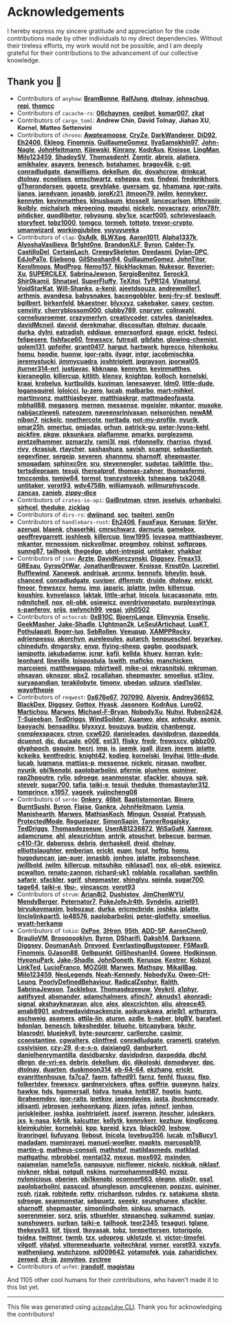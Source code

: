 # Acknowledgements

I hereby express my sincere gratitude and appreciation for the code contributions made by other individuals to my direct dependencies. Without their tireless efforts, my work would not be possible, and I am deeply grateful for their contributions to the advancement of our collective knowledge.

## Thank you 🙏

- Contributors of `anyhow`:  **[BramBonne](https://github.com/BramBonne)**,  **[RalfJung](https://github.com/RalfJung)**,  **[dtolnay](https://github.com/dtolnay)**,  **[johnschug](https://github.com/johnschug)**,  **[repi](https://github.com/repi)**,  **[thomcc](https://github.com/thomcc)**
- Contributors of `cacache-rs`:  **[06chaynes](https://github.com/06chaynes)**,  **[ceejbot](https://github.com/ceejbot)**,  **[komar007](https://github.com/komar007)**,  **[zkat](https://github.com/zkat)**
- Contributors of `cargo_toml`:  **Andrew Chin**,  **David Tolnay**,  **Jiahao XU**,  **Kornel**,  **Matteo Settenvini**
- Contributors of `chrono`:  **[Awpteamoose](https://github.com/Awpteamoose)**,  **[CryZe](https://github.com/CryZe)**,  **[DarkWanderer](https://github.com/DarkWanderer)**,  **[DiD92](https://github.com/DiD92)**,  **[Eh2406](https://github.com/Eh2406)**,  **[Ekleog](https://github.com/Ekleog)**,  **[Finomnis](https://github.com/Finomnis)**,  **[GuillaumeGomez](https://github.com/GuillaumeGomez)**,  **[IlyaSamokhin97](https://github.com/IlyaSamokhin97)**,  **[John-Nagle](https://github.com/John-Nagle)**,  **[JohnHeitmann](https://github.com/JohnHeitmann)**,  **[Kijewski](https://github.com/Kijewski)**,  **[Kinrany](https://github.com/Kinrany)**,  **[KodrAus](https://github.com/KodrAus)**,  **[Kroisse](https://github.com/Kroisse)**,  **[LingMan](https://github.com/LingMan)**,  **[Milo123459](https://github.com/Milo123459)**,  **[ShadoySV](https://github.com/ShadoySV)**,  **[ThomasdenH](https://github.com/ThomasdenH)**,  **[Zomtir](https://github.com/Zomtir)**,  **[abreis](https://github.com/abreis)**,  **[alatiera](https://github.com/alatiera)**,  **[amikhalev](https://github.com/amikhalev)**,  **[asayers](https://github.com/asayers)**,  **[benesch](https://github.com/benesch)**,  **[botahamec](https://github.com/botahamec)**,  **[bragov4ik](https://github.com/bragov4ik)**,  **[c-git](https://github.com/c-git)**,  **[conradludgate](https://github.com/conradludgate)**,  **[danwilliams](https://github.com/danwilliams)**,  **[dekellum](https://github.com/dekellum)**,  **[djc](https://github.com/djc)**,  **[dovahcrow](https://github.com/dovahcrow)**,  **[drinkcat](https://github.com/drinkcat)**,  **[dtolnay](https://github.com/dtolnay)**,  **[ecnelises](https://github.com/ecnelises)**,  **[emschwartz](https://github.com/emschwartz)**,  **[esheppa](https://github.com/esheppa)**,  **[evq](https://github.com/evq)**,  **[findepi](https://github.com/findepi)**,  **[frederikhors](https://github.com/frederikhors)**,  **[gThorondorsen](https://github.com/gThorondorsen)**,  **[ggoetz](https://github.com/ggoetz)**,  **[greyblake](https://github.com/greyblake)**,  **[guersam](https://github.com/guersam)**,  **[gz](https://github.com/gz)**,  **[hhamana](https://github.com/hhamana)**,  **[igor-raits](https://github.com/igor-raits)**,  **[ijanos](https://github.com/ijanos)**,  **[jaredvann](https://github.com/jaredvann)**,  **[jonasbb](https://github.com/jonasbb)**,  **[joroKr21](https://github.com/joroKr21)**,  **[jtmoon79](https://github.com/jtmoon79)**,  **[jwilm](https://github.com/jwilm)**,  **[kennykerr](https://github.com/kennykerr)**,  **[kennytm](https://github.com/kennytm)**,  **[kevinmatthes](https://github.com/kevinmatthes)**,  **[klnusbaum](https://github.com/klnusbaum)**,  **[ktossell](https://github.com/ktossell)**,  **[lancecarlson](https://github.com/lancecarlson)**,  **[lifthrasiir](https://github.com/lifthrasiir)**,  **[lkolbly](https://github.com/lkolbly)**,  **[michalsrb](https://github.com/michalsrb)**,  **[mkroening](https://github.com/mkroening)**,  **[mqudsi](https://github.com/mqudsi)**,  **[nickelc](https://github.com/nickelc)**,  **[novacrazy](https://github.com/novacrazy)**,  **[orion78fr](https://github.com/orion78fr)**,  **[pitdicker](https://github.com/pitdicker)**,  **[quodlibetor](https://github.com/quodlibetor)**,  **[robyoung](https://github.com/robyoung)**,  **[sby1ce](https://github.com/sby1ce)**,  **[scarf005](https://github.com/scarf005)**,  **[schrieveslaach](https://github.com/schrieveslaach)**,  **[storyfeet](https://github.com/storyfeet)**,  **[tobz1000](https://github.com/tobz1000)**,  **[tomgco](https://github.com/tomgco)**,  **[tormeh](https://github.com/tormeh)**,  **[tottoto](https://github.com/tottoto)**,  **[trevor-crypto](https://github.com/trevor-crypto)**,  **[umanwizard](https://github.com/umanwizard)**,  **[workingjubilee](https://github.com/workingjubilee)**,  **[yuyuyureka](https://github.com/yuyuyureka)**
- Contributors of `clap`:  **[0xAdk](https://github.com/0xAdk)**,  **[8LWXpg](https://github.com/8LWXpg)**,  **[Aaron1011](https://github.com/Aaron1011)**,  **[Alpha1337k](https://github.com/Alpha1337k)**,  **[AlyoshaVasilieva](https://github.com/AlyoshaVasilieva)**,  **[Br1ght0ne](https://github.com/Br1ght0ne)**,  **[BrandonXLF](https://github.com/BrandonXLF)**,  **[Byron](https://github.com/Byron)**,  **[Calder-Ty](https://github.com/Calder-Ty)**,  **[CastilloDel](https://github.com/CastilloDel)**,  **[CertainLach](https://github.com/CertainLach)**,  **[CreepySkeleton](https://github.com/CreepySkeleton)**,  **[Deedasmi](https://github.com/Deedasmi)**,  **[Dylan-DPC](https://github.com/Dylan-DPC)**,  **[EdJoPaTo](https://github.com/EdJoPaTo)**,  **[Eijebong](https://github.com/Eijebong)**,  **[GilShoshan94](https://github.com/GilShoshan94)**,  **[GuillaumeGomez](https://github.com/GuillaumeGomez)**,  **[JohnTitor](https://github.com/JohnTitor)**,  **[Kerollmops](https://github.com/Kerollmops)**,  **[ModProg](https://github.com/ModProg)**,  **[Nemo157](https://github.com/Nemo157)**,  **[NickHackman](https://github.com/NickHackman)**,  **[Nukesor](https://github.com/Nukesor)**,  **[Reverier-Xu](https://github.com/Reverier-Xu)**,  **[SUPERCILEX](https://github.com/SUPERCILEX)**,  **[SabrinaJewson](https://github.com/SabrinaJewson)**,  **[SergioBenitez](https://github.com/SergioBenitez)**,  **[Serock3](https://github.com/Serock3)**,  **[Shir0kamii](https://github.com/Shir0kamii)**,  **[Shnatsel](https://github.com/Shnatsel)**,  **[SuperFluffy](https://github.com/SuperFluffy)**,  **[TeXitoi](https://github.com/TeXitoi)**,  **[TyPR124](https://github.com/TyPR124)**,  **[Vinatorul](https://github.com/Vinatorul)**,  **[VoidStarKat](https://github.com/VoidStarKat)**,  **[Will-Shanks](https://github.com/Will-Shanks)**,  **[a-kenji](https://github.com/a-kenji)**,  **[ajeetdsouza](https://github.com/ajeetdsouza)**,  **[andrewmiller1](https://github.com/andrewmiller1)**,  **[arthmis](https://github.com/arthmis)**,  **[avandesa](https://github.com/avandesa)**,  **[babysnakes](https://github.com/babysnakes)**,  **[bacongobbler](https://github.com/bacongobbler)**,  **[benj-fry-sf](https://github.com/benj-fry-sf)**,  **[bestouff](https://github.com/bestouff)**,  **[bgilbert](https://github.com/bgilbert)**,  **[birkenfeld](https://github.com/birkenfeld)**,  **[bkaestner](https://github.com/bkaestner)**,  **[blyxxyz](https://github.com/blyxxyz)**,  **[cakebaker](https://github.com/cakebaker)**,  **[casey](https://github.com/casey)**,  **[cecton](https://github.com/cecton)**,  **[cenviity](https://github.com/cenviity)**,  **[cherryblossom000](https://github.com/cherryblossom000)**,  **[clubby789](https://github.com/clubby789)**,  **[cnpryer](https://github.com/cnpryer)**,  **[colinwahl](https://github.com/colinwahl)**,  **[corneliusroemer](https://github.com/corneliusroemer)**,  **[crazymerlyn](https://github.com/crazymerlyn)**,  **[creativcoder](https://github.com/creativcoder)**,  **[cstyles](https://github.com/cstyles)**,  **[danieleades](https://github.com/danieleades)**,  **[davidMcneil](https://github.com/davidMcneil)**,  **[davvid](https://github.com/davvid)**,  **[derekmahar](https://github.com/derekmahar)**,  **[discosultan](https://github.com/discosultan)**,  **[dtolnay](https://github.com/dtolnay)**,  **[ducaale](https://github.com/ducaale)**,  **[durka](https://github.com/durka)**,  **[dylni](https://github.com/dylni)**,  **[eatradish](https://github.com/eatradish)**,  **[eddique](https://github.com/eddique)**,  **[emersonford](https://github.com/emersonford)**,  **[epage](https://github.com/epage)**,  **[erickt](https://github.com/erickt)**,  **[fedeci](https://github.com/fedeci)**,  **[felipesere](https://github.com/felipesere)**,  **[fishface60](https://github.com/fishface60)**,  **[frewsxcv](https://github.com/frewsxcv)**,  **[futreall](https://github.com/futreall)**,  **[gibfahn](https://github.com/gibfahn)**,  **[glowing-chemist](https://github.com/glowing-chemist)**,  **[golem131](https://github.com/golem131)**,  **[gpfeifer](https://github.com/gpfeifer)**,  **[grant0417](https://github.com/grant0417)**,  **[hargut](https://github.com/hargut)**,  **[hartwork](https://github.com/hartwork)**,  **[hgrecco](https://github.com/hgrecco)**,  **[hitenkoku](https://github.com/hitenkoku)**,  **[homu](https://github.com/homu)**,  **[hoodie](https://github.com/hoodie)**,  **[huonw](https://github.com/huonw)**,  **[igor-raits](https://github.com/igor-raits)**,  **[ilyagr](https://github.com/ilyagr)**,  **[intgr](https://github.com/intgr)**,  **[jacobmischka](https://github.com/jacobmischka)**,  **[jeremystucki](https://github.com/jeremystucki)**,  **[jimmycuadra](https://github.com/jimmycuadra)**,  **[joshtriplett](https://github.com/joshtriplett)**,  **[jpgrayson](https://github.com/jpgrayson)**,  **[jporwal05](https://github.com/jporwal05)**,  **[jturner314-nrl](https://github.com/jturner314-nrl)**,  **[justjavac](https://github.com/justjavac)**,  **[kbknapp](https://github.com/kbknapp)**,  **[kennytm](https://github.com/kennytm)**,  **[kevinmatthes](https://github.com/kevinmatthes)**,  **[kieraneglin](https://github.com/kieraneglin)**,  **[killercup](https://github.com/killercup)**,  **[kitlith](https://github.com/kitlith)**,  **[klensy](https://github.com/klensy)**,  **[knightpp](https://github.com/knightpp)**,  **[kolloch](https://github.com/kolloch)**,  **[kornelski](https://github.com/kornelski)**,  **[kraai](https://github.com/kraai)**,  **[krobelus](https://github.com/krobelus)**,  **[kurtbuilds](https://github.com/kurtbuilds)**,  **[kuviman](https://github.com/kuviman)**,  **[lanesawyer](https://github.com/lanesawyer)**,  **[ldm0](https://github.com/ldm0)**,  **[little-dude](https://github.com/little-dude)**,  **[logansquirel](https://github.com/logansquirel)**,  **[loloicci](https://github.com/loloicci)**,  **[lu-zero](https://github.com/lu-zero)**,  **[lucab](https://github.com/lucab)**,  **[malbarbo](https://github.com/malbarbo)**,  **[mart-mihkel](https://github.com/mart-mihkel)**,  **[martinvonz](https://github.com/martinvonz)**,  **[matthiasbeyer](https://github.com/matthiasbeyer)**,  **[matthiaskrgr](https://github.com/matthiaskrgr)**,  **[mattmadeofpasta](https://github.com/mattmadeofpasta)**,  **[mbhall88](https://github.com/mbhall88)**,  **[megaserg](https://github.com/megaserg)**,  **[mernen](https://github.com/mernen)**,  **[messense](https://github.com/messense)**,  **[mgeisler](https://github.com/mgeisler)**,  **[mkantor](https://github.com/mkantor)**,  **[musoke](https://github.com/musoke)**,  **[nabijaczleweli](https://github.com/nabijaczleweli)**,  **[nateozem](https://github.com/nateozem)**,  **[naveensrinivasan](https://github.com/naveensrinivasan)**,  **[nelsonjchen](https://github.com/nelsonjchen)**,  **[newAM](https://github.com/newAM)**,  **[nibon7](https://github.com/nibon7)**,  **[nickelc](https://github.com/nickelc)**,  **[nnethercote](https://github.com/nnethercote)**,  **[noritada](https://github.com/noritada)**,  **[not-my-profile](https://github.com/not-my-profile)**,  **[nyurik](https://github.com/nyurik)**,  **[omar25h](https://github.com/omar25h)**,  **[omertuc](https://github.com/omertuc)**,  **[omjadas](https://github.com/omjadas)**,  **[orhun](https://github.com/orhun)**,  **[patrick-gu](https://github.com/patrick-gu)**,  **[peter-lyons-kehl](https://github.com/peter-lyons-kehl)**,  **[pickfire](https://github.com/pickfire)**,  **[pkgw](https://github.com/pkgw)**,  **[pksunkara](https://github.com/pksunkara)**,  **[plaflamme](https://github.com/plaflamme)**,  **[pmarks](https://github.com/pmarks)**,  **[porglezomp](https://github.com/porglezomp)**,  **[pretzelhammer](https://github.com/pretzelhammer)**,  **[pzmarzly](https://github.com/pzmarzly)**,  **[rami3l](https://github.com/rami3l)**,  **[repi](https://github.com/repi)**,  **[rfdonnelly](https://github.com/rfdonnelly)**,  **[rharriso](https://github.com/rharriso)**,  **[rhysd](https://github.com/rhysd)**,  **[rivy](https://github.com/rivy)**,  **[rkrasiuk](https://github.com/rkrasiuk)**,  **[rtaycher](https://github.com/rtaycher)**,  **[sashashura](https://github.com/sashashura)**,  **[savish](https://github.com/savish)**,  **[scampi](https://github.com/scampi)**,  **[sebastiantoh](https://github.com/sebastiantoh)**,  **[segevfiner](https://github.com/segevfiner)**,  **[sergejp](https://github.com/sergejp)**,  **[severen](https://github.com/severen)**,  **[shannmu](https://github.com/shannmu)**,  **[sharnoff](https://github.com/sharnoff)**,  **[shepmaster](https://github.com/shepmaster)**,  **[smoqadam](https://github.com/smoqadam)**,  **[sphinxc0re](https://github.com/sphinxc0re)**,  **[sru](https://github.com/sru)**,  **[stevenengler](https://github.com/stevenengler)**,  **[sudotac](https://github.com/sudotac)**,  **[talklittle](https://github.com/talklittle)**,  **[tbu-](https://github.com/tbu-)**,  **[tertsdiepraam](https://github.com/tertsdiepraam)**,  **[tesuji](https://github.com/tesuji)**,  **[therealprof](https://github.com/therealprof)**,  **[thomas-zahner](https://github.com/thomas-zahner)**,  **[thomasfermi](https://github.com/thomasfermi)**,  **[tmccombs](https://github.com/tmccombs)**,  **[tomjw64](https://github.com/tomjw64)**,  **[tormol](https://github.com/tormol)**,  **[tranzystorekk](https://github.com/tranzystorekk)**,  **[tshepang](https://github.com/tshepang)**,  **[txk2048](https://github.com/txk2048)**,  **[untitaker](https://github.com/untitaker)**,  **[vorot93](https://github.com/vorot93)**,  **[wdv4758h](https://github.com/wdv4758h)**,  **[williamyaoh](https://github.com/williamyaoh)**,  **[willmurphyscode](https://github.com/willmurphyscode)**,  **[zancas](https://github.com/zancas)**,  **[zanieb](https://github.com/zanieb)**,  **[zippy-dice](https://github.com/zippy-dice)**
- Contributors of `crates-io-api`:  **[GaiBrutman](https://github.com/GaiBrutman)**,  **[ctron](https://github.com/ctron)**,  **[joseluis](https://github.com/joseluis)**,  **[orhanbalci](https://github.com/orhanbalci)**,  **[sirhcel](https://github.com/sirhcel)**,  **[theduke](https://github.com/theduke)**,  **[zicklag](https://github.com/zicklag)**
- Contributors of `dirs-rs`:  **[dwijnand](https://github.com/dwijnand)**,  **[soc](https://github.com/soc)**,  **[tspiteri](https://github.com/tspiteri)**,  **[xen0n](https://github.com/xen0n)**
- Contributors of `handlebars-rust`:  **[Eh2406](https://github.com/Eh2406)**,  **[FauxFaux](https://github.com/FauxFaux)**,  **[Keruspe](https://github.com/Keruspe)**,  **[SirVer](https://github.com/SirVer)**,  **[azerupi](https://github.com/azerupi)**,  **[blaenk](https://github.com/blaenk)**,  **[chaserhkj](https://github.com/chaserhkj)**,  **[cmrschwarz](https://github.com/cmrschwarz)**,  **[darnuria](https://github.com/darnuria)**,  **[gamebox](https://github.com/gamebox)**,  **[geoffreygarrett](https://github.com/geoffreygarrett)**,  **[joshleeb](https://github.com/joshleeb)**,  **[killercup](https://github.com/killercup)**,  **[linw1995](https://github.com/linw1995)**,  **[lovasoa](https://github.com/lovasoa)**,  **[matthiasbeyer](https://github.com/matthiasbeyer)**,  **[mkantor](https://github.com/mkantor)**,  **[mrnossiom](https://github.com/mrnossiom)**,  **[nickvollmar](https://github.com/nickvollmar)**,  **[progmboy](https://github.com/progmboy)**,  **[robinst](https://github.com/robinst)**,  **[softprops](https://github.com/softprops)**,  **[sunng87](https://github.com/sunng87)**,  **[tailhook](https://github.com/tailhook)**,  **[thegedge](https://github.com/thegedge)**,  **[ubnt-intrepid](https://github.com/ubnt-intrepid)**,  **[untitaker](https://github.com/untitaker)**,  **[yhakbar](https://github.com/yhakbar)**
- Contributors of `json`:  **[Arzte](https://github.com/Arzte)**,  **[DavidKorczynski](https://github.com/DavidKorczynski)**,  **[Diggsey](https://github.com/Diggsey)**,  **[Freax13](https://github.com/Freax13)**,  **[GREsau](https://github.com/GREsau)**,  **[GyrosOfWar](https://github.com/GyrosOfWar)**,  **[JonathanBrouwer](https://github.com/JonathanBrouwer)**,  **[Kroisse](https://github.com/Kroisse)**,  **[Krout0n](https://github.com/Krout0n)**,  **[Lucretiel](https://github.com/Lucretiel)**,  **[Rufflewind](https://github.com/Rufflewind)**,  **[Xanewok](https://github.com/Xanewok)**,  **[andrisak](https://github.com/andrisak)**,  **[arcnmx](https://github.com/arcnmx)**,  **[bennofs](https://github.com/bennofs)**,  **[bheylin](https://github.com/bheylin)**,  **[bouk](https://github.com/bouk)**,  **[chanced](https://github.com/chanced)**,  **[conradludgate](https://github.com/conradludgate)**,  **[cuviper](https://github.com/cuviper)**,  **[dflemstr](https://github.com/dflemstr)**,  **[druide](https://github.com/druide)**,  **[dtolnay](https://github.com/dtolnay)**,  **[erickt](https://github.com/erickt)**,  **[fmoor](https://github.com/fmoor)**,  **[frewsxcv](https://github.com/frewsxcv)**,  **[homu](https://github.com/homu)**,  **[imp](https://github.com/imp)**,  **[japaric](https://github.com/japaric)**,  **[jplatte](https://github.com/jplatte)**,  **[jwilm](https://github.com/jwilm)**,  **[killercup](https://github.com/killercup)**,  **[koushiro](https://github.com/koushiro)**,  **[kvnvelasco](https://github.com/kvnvelasco)**,  **[laktak](https://github.com/laktak)**,  **[little-arhat](https://github.com/little-arhat)**,  **[lnicola](https://github.com/lnicola)**,  **[lucacasonato](https://github.com/lucacasonato)**,  **[mtn](https://github.com/mtn)**,  **[ndmitchell](https://github.com/ndmitchell)**,  **[nox](https://github.com/nox)**,  **[oli-obk](https://github.com/oli-obk)**,  **[osiewicz](https://github.com/osiewicz)**,  **[overdrivenpotato](https://github.com/overdrivenpotato)**,  **[purplesyringa](https://github.com/purplesyringa)**,  **[s-panferov](https://github.com/s-panferov)**,  **[srijs](https://github.com/srijs)**,  **[swlynch99](https://github.com/swlynch99)**,  **[vegai](https://github.com/vegai)**,  **[yjh0502](https://github.com/yjh0502)**
- Contributors of `octocrab`:  **[0xB10C](https://github.com/0xB10C)**,  **[BjoernLange](https://github.com/BjoernLange)**,  **[Elinvynia](https://github.com/Elinvynia)**,  **[Enselic](https://github.com/Enselic)**,  **[GeekMasher](https://github.com/GeekMasher)**,  **[Jake-Shadle](https://github.com/Jake-Shadle)**,  **[L1ghtman2k](https://github.com/L1ghtman2k)**,  **[LeSeulArtichaut](https://github.com/LeSeulArtichaut)**,  **[LuaKT](https://github.com/LuaKT)**,  **[Pothulapati](https://github.com/Pothulapati)**,  **[Roger-luo](https://github.com/Roger-luo)**,  **[SebRollen](https://github.com/SebRollen)**,  **[Veeupup](https://github.com/Veeupup)**,  **[XAMPPRocky](https://github.com/XAMPPRocky)**,  **[adrienpessu](https://github.com/adrienpessu)**,  **[akorchyn](https://github.com/akorchyn)**,  **[aureleoules](https://github.com/aureleoules)**,  **[autarch](https://github.com/autarch)**,  **[benpueschel](https://github.com/benpueschel)**,  **[beyarkay](https://github.com/beyarkay)**,  **[chinedufn](https://github.com/chinedufn)**,  **[dmgorsky](https://github.com/dmgorsky)**,  **[envp](https://github.com/envp)**,  **[flying-sheep](https://github.com/flying-sheep)**,  **[gagbo](https://github.com/gagbo)**,  **[goodspark](https://github.com/goodspark)**,  **[iamjpotts](https://github.com/iamjpotts)**,  **[jakubadamw](https://github.com/jakubadamw)**,  **[jcrqr](https://github.com/jcrqr)**,  **[kafji](https://github.com/kafji)**,  **[kellda](https://github.com/kellda)**,  **[khuey](https://github.com/khuey)**,  **[korran](https://github.com/korran)**,  **[kyle-leonhard](https://github.com/kyle-leonhard)**,  **[lineville](https://github.com/lineville)**,  **[loispostula](https://github.com/loispostula)**,  **[lswith](https://github.com/lswith)**,  **[maflcko](https://github.com/maflcko)**,  **[manchicken](https://github.com/manchicken)**,  **[marcoieni](https://github.com/marcoieni)**,  **[matthewgapp](https://github.com/matthewgapp)**,  **[mbirtwell](https://github.com/mbirtwell)**,  **[mike-oi](https://github.com/mike-oi)**,  **[mkrasnitski](https://github.com/mkrasnitski)**,  **[mkroman](https://github.com/mkroman)**,  **[ohsayan](https://github.com/ohsayan)**,  **[oknozor](https://github.com/oknozor)**,  **[qbx2](https://github.com/qbx2)**,  **[rocallahan](https://github.com/rocallahan)**,  **[shepmaster](https://github.com/shepmaster)**,  **[smoelius](https://github.com/smoelius)**,  **[st3iny](https://github.com/st3iny)**,  **[suryapandian](https://github.com/suryapandian)**,  **[terakilobyte](https://github.com/terakilobyte)**,  **[timonv](https://github.com/timonv)**,  **[ubedan](https://github.com/ubedan)**,  **[udzura](https://github.com/udzura)**,  **[vlad1slav](https://github.com/vlad1slav)**,  **[wayofthepie](https://github.com/wayofthepie)**
- Contributors of `reqwest`:  **[0x676e67](https://github.com/0x676e67)**,  **[707090](https://github.com/707090)**,  **[Alvenix](https://github.com/Alvenix)**,  **[Andrey36652](https://github.com/Andrey36652)**,  **[BlackDex](https://github.com/BlackDex)**,  **[Diggsey](https://github.com/Diggsey)**,  **[Gottox](https://github.com/Gottox)**,  **[Hyask](https://github.com/Hyask)**,  **[Jasonoro](https://github.com/Jasonoro)**,  **[KodrAus](https://github.com/KodrAus)**,  **[Luro02](https://github.com/Luro02)**,  **[Martichou](https://github.com/Martichou)**,  **[Marwes](https://github.com/Marwes)**,  **[Michael-F-Bryan](https://github.com/Michael-F-Bryan)**,  **[NobodyXu](https://github.com/NobodyXu)**,  **[Nuhvi](https://github.com/Nuhvi)**,  **[Ruben2424](https://github.com/Ruben2424)**,  **[T-Sujeeban](https://github.com/T-Sujeeban)**,  **[TedDriggs](https://github.com/TedDriggs)**,  **[WindSoilder](https://github.com/WindSoilder)**,  **[Xuanwo](https://github.com/Xuanwo)**,  **[alex](https://github.com/alex)**,  **[anhcuky](https://github.com/anhcuky)**,  **[asonix](https://github.com/asonix)**,  **[baoyachi](https://github.com/baoyachi)**,  **[bensadiku](https://github.com/bensadiku)**,  **[blyxxyz](https://github.com/blyxxyz)**,  **[bouzuya](https://github.com/bouzuya)**,  **[budziq](https://github.com/budziq)**,  **[chanbengz](https://github.com/chanbengz)**,  **[complexspaces](https://github.com/complexspaces)**,  **[ctron](https://github.com/ctron)**,  **[cxw620](https://github.com/cxw620)**,  **[danieleades](https://github.com/danieleades)**,  **[davidpdrsn](https://github.com/davidpdrsn)**,  **[daxpedda](https://github.com/daxpedda)**,  **[dcuenot](https://github.com/dcuenot)**,  **[djc](https://github.com/djc)**,  **[ducaale](https://github.com/ducaale)**,  **[e00E](https://github.com/e00E)**,  **[est31](https://github.com/est31)**,  **[flisky](https://github.com/flisky)**,  **[fredr](https://github.com/fredr)**,  **[frewsxcv](https://github.com/frewsxcv)**,  **[gibbz00](https://github.com/gibbz00)**,  **[glyphpoch](https://github.com/glyphpoch)**,  **[gsquire](https://github.com/gsquire)**,  **[hecrj](https://github.com/hecrj)**,  **[imp](https://github.com/imp)**,  **[is](https://github.com/is)**,  **[jaemk](https://github.com/jaemk)**,  **[jgall](https://github.com/jgall)**,  **[jlizen](https://github.com/jlizen)**,  **[jneem](https://github.com/jneem)**,  **[jplatte](https://github.com/jplatte)**,  **[kckeiks](https://github.com/kckeiks)**,  **[kentfredric](https://github.com/kentfredric)**,  **[knight42](https://github.com/knight42)**,  **[kodieg](https://github.com/kodieg)**,  **[kornelski](https://github.com/kornelski)**,  **[linyihai](https://github.com/linyihai)**,  **[little-dude](https://github.com/little-dude)**,  **[lucab](https://github.com/lucab)**,  **[luqmana](https://github.com/luqmana)**,  **[mattias-p](https://github.com/mattias-p)**,  **[messense](https://github.com/messense)**,  **[nickelc](https://github.com/nickelc)**,  **[nirasan](https://github.com/nirasan)**,  **[nwolber](https://github.com/nwolber)**,  **[nyurik](https://github.com/nyurik)**,  **[obi1kenobi](https://github.com/obi1kenobi)**,  **[paolobarbolini](https://github.com/paolobarbolini)**,  **[pfernie](https://github.com/pfernie)**,  **[pluehne](https://github.com/pluehne)**,  **[quininer](https://github.com/quininer)**,  **[rap2hpoutre](https://github.com/rap2hpoutre)**,  **[rylio](https://github.com/rylio)**,  **[sdroege](https://github.com/sdroege)**,  **[seanmonstar](https://github.com/seanmonstar)**,  **[sfackler](https://github.com/sfackler)**,  **[shouya](https://github.com/shouya)**,  **[spk](https://github.com/spk)**,  **[stevelr](https://github.com/stevelr)**,  **[sugar700](https://github.com/sugar700)**,  **[tafia](https://github.com/tafia)**,  **[taiki-e](https://github.com/taiki-e)**,  **[tesuji](https://github.com/tesuji)**,  **[theduke](https://github.com/theduke)**,  **[thomastaylor312](https://github.com/thomastaylor312)**,  **[tomprince](https://github.com/tomprince)**,  **[x1957](https://github.com/x1957)**,  **[yageek](https://github.com/yageek)**,  **[yujincheng08](https://github.com/yujincheng08)**
- Contributors of `serde`:  **[0nkery](https://github.com/0nkery)**,  **[46bit](https://github.com/46bit)**,  **[Baptistemontan](https://github.com/Baptistemontan)**,  **[Binero](https://github.com/Binero)**,  **[BurntSushi](https://github.com/BurntSushi)**,  **[Byron](https://github.com/Byron)**,  **[Flaise](https://github.com/Flaise)**,  **[Gankra](https://github.com/Gankra)**,  **[JohnHeitmann](https://github.com/JohnHeitmann)**,  **[Lymia](https://github.com/Lymia)**,  **[Manishearth](https://github.com/Manishearth)**,  **[Marwes](https://github.com/Marwes)**,  **[MathiasKoch](https://github.com/MathiasKoch)**,  **[Mingun](https://github.com/Mingun)**,  **[Osspial](https://github.com/Osspial)**,  **[Pratyush](https://github.com/Pratyush)**,  **[ProtectedMode](https://github.com/ProtectedMode)**,  **[Roguelazer](https://github.com/Roguelazer)**,  **[SimonSapin](https://github.com/SimonSapin)**,  **[TannerRogalsky](https://github.com/TannerRogalsky)**,  **[TedDriggs](https://github.com/TedDriggs)**,  **[Thomasdezeeuw](https://github.com/Thomasdezeeuw)**,  **[UserAB1236872](https://github.com/UserAB1236872)**,  **[WiSaGaN](https://github.com/WiSaGaN)**,  **[Xaeroxe](https://github.com/Xaeroxe)**,  **[adamcrume](https://github.com/adamcrume)**,  **[ahl](https://github.com/ahl)**,  **[alexcrichton](https://github.com/alexcrichton)**,  **[antrik](https://github.com/antrik)**,  **[atouchet](https://github.com/atouchet)**,  **[bebecue](https://github.com/bebecue)**,  **[borman](https://github.com/borman)**,  **[c410-f3r](https://github.com/c410-f3r)**,  **[daboross](https://github.com/daboross)**,  **[debris](https://github.com/debris)**,  **[derhaskell](https://github.com/derhaskell)**,  **[dreid](https://github.com/dreid)**,  **[dtolnay](https://github.com/dtolnay)**,  **[elliottslaughter](https://github.com/elliottslaughter)**,  **[emberian](https://github.com/emberian)**,  **[erickt](https://github.com/erickt)**,  **[eupn](https://github.com/eupn)**,  **[hcpl](https://github.com/hcpl)**,  **[heftig](https://github.com/heftig)**,  **[homu](https://github.com/homu)**,  **[hugoduncan](https://github.com/hugoduncan)**,  **[jan-auer](https://github.com/jan-auer)**,  **[jonasbb](https://github.com/jonasbb)**,  **[jonhoo](https://github.com/jonhoo)**,  **[jplatte](https://github.com/jplatte)**,  **[jrobsonchase](https://github.com/jrobsonchase)**,  **[jwillbold](https://github.com/jwillbold)**,  **[jwilm](https://github.com/jwilm)**,  **[killercup](https://github.com/killercup)**,  **[mitsuhiko](https://github.com/mitsuhiko)**,  **[niklasad1](https://github.com/niklasad1)**,  **[nox](https://github.com/nox)**,  **[oli-obk](https://github.com/oli-obk)**,  **[osiewicz](https://github.com/osiewicz)**,  **[pcwalton](https://github.com/pcwalton)**,  **[renato-zannon](https://github.com/renato-zannon)**,  **[richard-uk1](https://github.com/richard-uk1)**,  **[roblabla](https://github.com/roblabla)**,  **[rocallahan](https://github.com/rocallahan)**,  **[saethlin](https://github.com/saethlin)**,  **[safarir](https://github.com/safarir)**,  **[sfackler](https://github.com/sfackler)**,  **[sgrif](https://github.com/sgrif)**,  **[shepmaster](https://github.com/shepmaster)**,  **[shinglyu](https://github.com/shinglyu)**,  **[spinda](https://github.com/spinda)**,  **[sugar700](https://github.com/sugar700)**,  **[tage64](https://github.com/tage64)**,  **[taiki-e](https://github.com/taiki-e)**,  **[tbu-](https://github.com/tbu-)**,  **[vincascm](https://github.com/vincascm)**,  **[vorot93](https://github.com/vorot93)**
- Contributors of `strum`:  **[Arian8j2](https://github.com/Arian8j2)**,  **[Dushistov](https://github.com/Dushistov)**,  **[JimChenWYU](https://github.com/JimChenWYU)**,  **[MendyBerger](https://github.com/MendyBerger)**,  **[Peternator7](https://github.com/Peternator7)**,  **[PokeJofeJr4th](https://github.com/PokeJofeJr4th)**,  **[Syndelis](https://github.com/Syndelis)**,  **[azriel91](https://github.com/azriel91)**,  **[biryukovmaxim](https://github.com/biryukovmaxim)**,  **[bobozaur](https://github.com/bobozaur)**,  **[durka](https://github.com/durka)**,  **[ericmcbride](https://github.com/ericmcbride)**,  **[joshka](https://github.com/joshka)**,  **[jplatte](https://github.com/jplatte)**,  **[linclelinkpart5](https://github.com/linclelinkpart5)**,  **[lo48576](https://github.com/lo48576)**,  **[paolobarbolini](https://github.com/paolobarbolini)**,  **[peter-glotfelty](https://github.com/peter-glotfelty)**,  **[smoelius](https://github.com/smoelius)**,  **[wyatt-herkamp](https://github.com/wyatt-herkamp)**
- Contributors of `tokio`:  **[0xPoe](https://github.com/0xPoe)**,  **[3Hren](https://github.com/3Hren)**,  **[95th](https://github.com/95th)**,  **[ADD-SP](https://github.com/ADD-SP)**,  **[AaronChen0](https://github.com/AaronChen0)**,  **[BraulioVM](https://github.com/BraulioVM)**,  **[Brooooooklyn](https://github.com/Brooooooklyn)**,  **[Byron](https://github.com/Byron)**,  **[DSharifi](https://github.com/DSharifi)**,  **[Daksh14](https://github.com/Daksh14)**,  **[Darksonn](https://github.com/Darksonn)**,  **[Diggsey](https://github.com/Diggsey)**,  **[DoumanAsh](https://github.com/DoumanAsh)**,  **[Drevoed](https://github.com/Drevoed)**,  **[EverlastingBugstopper](https://github.com/EverlastingBugstopper)**,  **[FSMaxB](https://github.com/FSMaxB)**,  **[Finomnis](https://github.com/Finomnis)**,  **[GJason88](https://github.com/GJason88)**,  **[Gelbpunkt](https://github.com/Gelbpunkt)**,  **[GilShoshan94](https://github.com/GilShoshan94)**,  **[Gowee](https://github.com/Gowee)**,  **[Hodkinson](https://github.com/Hodkinson)**,  **[HyeonuPark](https://github.com/HyeonuPark)**,  **[Jake-Shadle](https://github.com/Jake-Shadle)**,  **[JohnDoneth](https://github.com/JohnDoneth)**,  **[Keruspe](https://github.com/Keruspe)**,  **[Kestrer](https://github.com/Kestrer)**,  **[Kobzol](https://github.com/Kobzol)**,  **[LinkTed](https://github.com/LinkTed)**,  **[LucioFranco](https://github.com/LucioFranco)**,  **[MOZGIII](https://github.com/MOZGIII)**,  **[Marwes](https://github.com/Marwes)**,  **[Mathspy](https://github.com/Mathspy)**,  **[MikailBag](https://github.com/MikailBag)**,  **[Milo123459](https://github.com/Milo123459)**,  **[NeoLegends](https://github.com/NeoLegends)**,  **[Noah-Kennedy](https://github.com/Noah-Kennedy)**,  **[NobodyXu](https://github.com/NobodyXu)**,  **[Owen-CH-Leung](https://github.com/Owen-CH-Leung)**,  **[PoorlyDefinedBehaviour](https://github.com/PoorlyDefinedBehaviour)**,  **[RadicalZephyr](https://github.com/RadicalZephyr)**,  **[Ralith](https://github.com/Ralith)**,  **[SabrinaJewson](https://github.com/SabrinaJewson)**,  **[Tacklebox](https://github.com/Tacklebox)**,  **[Thomasdezeeuw](https://github.com/Thomasdezeeuw)**,  **[Veykril](https://github.com/Veykril)**,  **[a1phyr](https://github.com/a1phyr)**,  **[aatifsyed](https://github.com/aatifsyed)**,  **[abonander](https://github.com/abonander)**,  **[adamchalmers](https://github.com/adamchalmers)**,  **[afinch7](https://github.com/afinch7)**,  **[aknuds1](https://github.com/aknuds1)**,  **[akonradi-signal](https://github.com/akonradi-signal)**,  **[akshayknarayan](https://github.com/akshayknarayan)**,  **[alce](https://github.com/alce)**,  **[alex](https://github.com/alex)**,  **[alexcrichton](https://github.com/alexcrichton)**,  **[aliu](https://github.com/aliu)**,  **[alreece45](https://github.com/alreece45)**,  **[amab8901](https://github.com/amab8901)**,  **[andrewdavidmackenzie](https://github.com/andrewdavidmackenzie)**,  **[aoikurokawa](https://github.com/aoikurokawa)**,  **[arielb1](https://github.com/arielb1)**,  **[arthurprs](https://github.com/arthurprs)**,  **[aschweig](https://github.com/aschweig)**,  **[asomers](https://github.com/asomers)**,  **[attila-lin](https://github.com/attila-lin)**,  **[aturon](https://github.com/aturon)**,  **[azdle](https://github.com/azdle)**,  **[b-naber](https://github.com/b-naber)**,  **[bIgBV](https://github.com/bIgBV)**,  **[barafael](https://github.com/barafael)**,  **[bdonlan](https://github.com/bdonlan)**,  **[benesch](https://github.com/benesch)**,  **[bikeshedder](https://github.com/bikeshedder)**,  **[biluohc](https://github.com/biluohc)**,  **[bitcapybara](https://github.com/bitcapybara)**,  **[bkchr](https://github.com/bkchr)**,  **[blasrodri](https://github.com/blasrodri)**,  **[bluejekyll](https://github.com/bluejekyll)**,  **[byte-sourcerer](https://github.com/byte-sourcerer)**,  **[carllerche](https://github.com/carllerche)**,  **[casimir](https://github.com/casimir)**,  **[cconstantine](https://github.com/cconstantine)**,  **[cgwalters](https://github.com/cgwalters)**,  **[clintfred](https://github.com/clintfred)**,  **[conradludgate](https://github.com/conradludgate)**,  **[cramertj](https://github.com/cramertj)**,  **[cratelyn](https://github.com/cratelyn)**,  **[cssivision](https://github.com/cssivision)**,  **[czy-29](https://github.com/czy-29)**,  **[d-e-s-o](https://github.com/d-e-s-o)**,  **[daixiang0](https://github.com/daixiang0)**,  **[danburkert](https://github.com/danburkert)**,  **[danielhenrymantilla](https://github.com/danielhenrymantilla)**,  **[davidbarsky](https://github.com/davidbarsky)**,  **[davidpdrsn](https://github.com/davidpdrsn)**,  **[daxpedda](https://github.com/daxpedda)**,  **[dbcfd](https://github.com/dbcfd)**,  **[dbrgn](https://github.com/dbrgn)**,  **[de-vri-es](https://github.com/de-vri-es)**,  **[debris](https://github.com/debris)**,  **[dekellum](https://github.com/dekellum)**,  **[djc](https://github.com/djc)**,  **[djkoloski](https://github.com/djkoloski)**,  **[domodwyer](https://github.com/domodwyer)**,  **[dpc](https://github.com/dpc)**,  **[dtolnay](https://github.com/dtolnay)**,  **[duarten](https://github.com/duarten)**,  **[duskmoon314](https://github.com/duskmoon314)**,  **[eb-64-64](https://github.com/eb-64-64)**,  **[ekzhang](https://github.com/ekzhang)**,  **[erickt](https://github.com/erickt)**,  **[evanrittenhouse](https://github.com/evanrittenhouse)**,  **[fa7ca7](https://github.com/fa7ca7)**,  **[faern](https://github.com/faern)**,  **[fafhrd91](https://github.com/fafhrd91)**,  **[farnz](https://github.com/farnz)**,  **[fenhl](https://github.com/fenhl)**,  **[fluxxu](https://github.com/fluxxu)**,  **[flxo](https://github.com/flxo)**,  **[folkertdev](https://github.com/folkertdev)**,  **[frewsxcv](https://github.com/frewsxcv)**,  **[gardnervickers](https://github.com/gardnervickers)**,  **[gftea](https://github.com/gftea)**,  **[goffrie](https://github.com/goffrie)**,  **[guswynn](https://github.com/guswynn)**,  **[halzy](https://github.com/halzy)**,  **[hawkw](https://github.com/hawkw)**,  **[hds](https://github.com/hds)**,  **[hgomersall](https://github.com/hgomersall)**,  **[hidva](https://github.com/hidva)**,  **[hmaka](https://github.com/hmaka)**,  **[hntd187](https://github.com/hntd187)**,  **[hootio](https://github.com/hootio)**,  **[huntc](https://github.com/huntc)**,  **[ibraheemdev](https://github.com/ibraheemdev)**,  **[igor-raits](https://github.com/igor-raits)**,  **[ipetkov](https://github.com/ipetkov)**,  **[jasondavies](https://github.com/jasondavies)**,  **[jasta](https://github.com/jasta)**,  **[jbuckmccready](https://github.com/jbuckmccready)**,  **[jdisanti](https://github.com/jdisanti)**,  **[jebrosen](https://github.com/jebrosen)**,  **[jeehoonkang](https://github.com/jeehoonkang)**,  **[jlizen](https://github.com/jlizen)**,  **[jofas](https://github.com/jofas)**,  **[johncf](https://github.com/johncf)**,  **[jonhoo](https://github.com/jonhoo)**,  **[joriskleiber](https://github.com/joriskleiber)**,  **[joshka](https://github.com/joshka)**,  **[joshtriplett](https://github.com/joshtriplett)**,  **[jsoref](https://github.com/jsoref)**,  **[jswrenn](https://github.com/jswrenn)**,  **[jtescher](https://github.com/jtescher)**,  **[juleskers](https://github.com/juleskers)**,  **[jxs](https://github.com/jxs)**,  **[k-nasa](https://github.com/k-nasa)**,  **[k4rtik](https://github.com/k4rtik)**,  **[kalcutter](https://github.com/kalcutter)**,  **[kellytk](https://github.com/kellytk)**,  **[kennykerr](https://github.com/kennykerr)**,  **[kezhuw](https://github.com/kezhuw)**,  **[king6cong](https://github.com/king6cong)**,  **[kleimkuhler](https://github.com/kleimkuhler)**,  **[kornelski](https://github.com/kornelski)**,  **[kpp](https://github.com/kpp)**,  **[kpreid](https://github.com/kpreid)**,  **[kzys](https://github.com/kzys)**,  **[lblack00](https://github.com/lblack00)**,  **[leshow](https://github.com/leshow)**,  **[liranringel](https://github.com/liranringel)**,  **[liufuyang](https://github.com/liufuyang)**,  **[llebout](https://github.com/llebout)**,  **[lnicola](https://github.com/lnicola)**,  **[lovebug356](https://github.com/lovebug356)**,  **[lucab](https://github.com/lucab)**,  **[mTsBucy1](https://github.com/mTsBucy1)**,  **[madadam](https://github.com/madadam)**,  **[maminrayej](https://github.com/maminrayej)**,  **[manuel-woelker](https://github.com/manuel-woelker)**,  **[mapkts](https://github.com/mapkts)**,  **[marcospb19](https://github.com/marcospb19)**,  **[martin-g](https://github.com/martin-g)**,  **[matheus-consoli](https://github.com/matheus-consoli)**,  **[mathstuf](https://github.com/mathstuf)**,  **[matildasmeds](https://github.com/matildasmeds)**,  **[matklad](https://github.com/matklad)**,  **[mattgathu](https://github.com/mattgathu)**,  **[mbrobbel](https://github.com/mbrobbel)**,  **[mental32](https://github.com/mental32)**,  **[mexus](https://github.com/mexus)**,  **[mox692](https://github.com/mox692)**,  **[mxinden](https://github.com/mxinden)**,  **[najamelan](https://github.com/najamelan)**,  **[name1e5s](https://github.com/name1e5s)**,  **[nanpuyue](https://github.com/nanpuyue)**,  **[nicflower](https://github.com/nicflower)**,  **[nickelc](https://github.com/nickelc)**,  **[nickkuk](https://github.com/nickkuk)**,  **[niklasf](https://github.com/niklasf)**,  **[nivkner](https://github.com/nivkner)**,  **[nkbai](https://github.com/nkbai)**,  **[notgull](https://github.com/notgull)**,  **[nskins](https://github.com/nskins)**,  **[nurmohammed840](https://github.com/nurmohammed840)**,  **[nvzqz](https://github.com/nvzqz)**,  **[nylonicious](https://github.com/nylonicious)**,  **[oberien](https://github.com/oberien)**,  **[obi1kenobi](https://github.com/obi1kenobi)**,  **[oconnor663](https://github.com/oconnor663)**,  **[olegnn](https://github.com/olegnn)**,  **[olix0r](https://github.com/olix0r)**,  **[osa1](https://github.com/osa1)**,  **[paolobarbolini](https://github.com/paolobarbolini)**,  **[passcod](https://github.com/passcod)**,  **[phungleson](https://github.com/phungleson)**,  **[pmcgleenon](https://github.com/pmcgleenon)**,  **[popzxc](https://github.com/popzxc)**,  **[quininer](https://github.com/quininer)**,  **[rcoh](https://github.com/rcoh)**,  **[rjzak](https://github.com/rjzak)**,  **[robjtede](https://github.com/robjtede)**,  **[rotty](https://github.com/rotty)**,  **[rrichardson](https://github.com/rrichardson)**,  **[rubdos](https://github.com/rubdos)**,  **[ry](https://github.com/ry)**,  **[satakuma](https://github.com/satakuma)**,  **[sbstp](https://github.com/sbstp)**,  **[sdroege](https://github.com/sdroege)**,  **[seanmonstar](https://github.com/seanmonstar)**,  **[sebpuetz](https://github.com/sebpuetz)**,  **[seeekr](https://github.com/seeekr)**,  **[seunghunee](https://github.com/seunghunee)**,  **[sfackler](https://github.com/sfackler)**,  **[sharnoff](https://github.com/sharnoff)**,  **[shepmaster](https://github.com/shepmaster)**,  **[simonlindholm](https://github.com/simonlindholm)**,  **[sinkuu](https://github.com/sinkuu)**,  **[smarnach](https://github.com/smarnach)**,  **[soerenmeier](https://github.com/soerenmeier)**,  **[sorz](https://github.com/sorz)**,  **[srijs](https://github.com/srijs)**,  **[stbuehler](https://github.com/stbuehler)**,  **[stepancheg](https://github.com/stepancheg)**,  **[suikammd](https://github.com/suikammd)**,  **[sunjay](https://github.com/sunjay)**,  **[sunshowers](https://github.com/sunshowers)**,  **[surban](https://github.com/surban)**,  **[taiki-e](https://github.com/taiki-e)**,  **[tailhook](https://github.com/tailhook)**,  **[teor2345](https://github.com/teor2345)**,  **[tesaguri](https://github.com/tesaguri)**,  **[tglane](https://github.com/tglane)**,  **[thekeys93](https://github.com/thekeys93)**,  **[tiif](https://github.com/tiif)**,  **[tijsvd](https://github.com/tijsvd)**,  **[tkoyasak](https://github.com/tkoyasak)**,  **[tobz](https://github.com/tobz)**,  **[torepettersen](https://github.com/torepettersen)**,  **[totorigolo](https://github.com/totorigolo)**,  **[tsidea](https://github.com/tsidea)**,  **[twittner](https://github.com/twittner)**,  **[twmb](https://github.com/twmb)**,  **[tzx](https://github.com/tzx)**,  **[udoprog](https://github.com/udoprog)**,  **[uklotzde](https://github.com/uklotzde)**,  **[vi](https://github.com/vi)**,  **[victor-timofei](https://github.com/victor-timofei)**,  **[vilgotf](https://github.com/vilgotf)**,  **[vitalyd](https://github.com/vitalyd)**,  **[vitorenesduarte](https://github.com/vitorenesduarte)**,  **[vojtechkral](https://github.com/vojtechkral)**,  **[vorner](https://github.com/vorner)**,  **[vorot93](https://github.com/vorot93)**,  **[vxzyfx](https://github.com/vxzyfx)**,  **[wathenjiang](https://github.com/wathenjiang)**,  **[wutchzone](https://github.com/wutchzone)**,  **[xd009642](https://github.com/xd009642)**,  **[yotamofek](https://github.com/yotamofek)**,  **[yuja](https://github.com/yuja)**,  **[zaharidichev](https://github.com/zaharidichev)**,  **[zeroed](https://github.com/zeroed)**,  **[zh-jq](https://github.com/zh-jq)**,  **[zonyitoo](https://github.com/zonyitoo)**,  **[zyctree](https://github.com/zyctree)**
- Contributors of `unfmt`:  **[jrandolf](https://github.com/jrandolf)**,  **[magistau](https://github.com/magistau)**

And 1105 other cool humans for their contributions, who haven't made it to this list yet.

---

This file was generated using [`acknowldge` CLI](https://crates.io/crates/acknowledgements-rs). Thank you for acknowledging the contributors!
